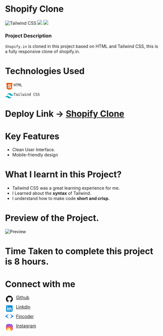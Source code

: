 # Shopify Clone

![Tailwind CSS](https://img.shields.io/badge/Tailwind-CSS-%234FC3F7) ![](https://img.shields.io/badge/HTML-5-%23FF7043) ![](https://img.shields.io/badge/Responsive-Design-%23B2EBF2)

 

### Project Description
`Shopify.in` is cloned in this project based on HTML and Tailwind CSS, this is a fully responsive clone of shopify.in.

 

# Technologies Used


<img align="left" alt="HTML5" src="./assets/icons8-html-5-28.png" /> `HTML` 

<img align="left" alt="Tailwind CSS" src="./assets/icons8-tailwind-css-28.png"> `Tailwind CSS`

 # Deploy Link -> [Shopify Clone](https://shopify-clone-in.netlify.app/)

# Key Features
- Clean User Interface.
- Mobile-friendly design

 

# What I learnt in this Project?

- Tailwind CSS was a great learning experience for me.
- I Learned about the **syntax** of Tailwind.
- I understand how to make code **short and crisp.**

 

# Preview of the Project.
![Preview](./assets/preview.png)

 

# Time Taken to complete this project is 8 hours.

 

# Connect with me
<img align="left" alt="Github" src="./assets/icons8-github-28.png">&nbsp; [Github](https://github.com/Piyushb790)

<img align="left" alt="Github" src="./assets/icons8-linkedin-28.png"> &nbsp; [Linkdin](https://www.linkedin.com/in/piyush-bhattit06/)

<img align="left" alt="Github" width="28px" src="./assets/findcoder.svg"> &nbsp; [Fincoder](https://www.findcoder.io/u/piyushbhatt)

<img align="left" alt="Github"  src="./assets/icons8-instagram-28.png"> &nbsp; [Instagram](https://www.instagram.com/piyush_11_11/)


